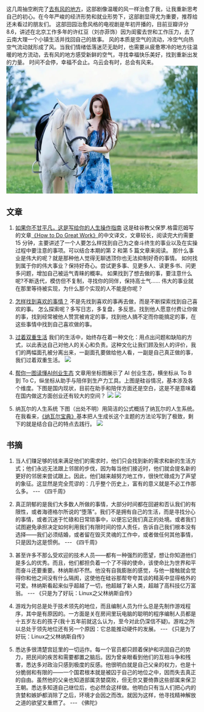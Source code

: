 这几周抽空刷完了[去有风的地方](https://movie.douban.com/subject/35662223/)，这部剧像温暖的风一样治愈了我，让我重新思考自己的初心。在今年严峻的经济形势和就业形势下，这部剧显得尤为重要，推荐给还未看过的朋友们。
这部田园治愈风格的电视剧是年初开播的，目前豆瓣评分 8.6，讲述在北京工作多年的许红豆（刘亦菲饰）因为闺蜜去世和工作压力，去了云南大理一个小镇生活并找回自己的故事。
风的本质是空气的流动，冷空气向热空气流动就形成了风。当我们情绪低落迷茫无助时，也需要从疲惫寒冷的地方往温暖的地方流动，去有风的地方感受新鲜的空气，寻找幸福快乐美好，找到重新出发的力量。
时间不会停，幸福不会止。乌云会有时，总会有风来。
![](i/3a6cb09e-ce6a-4820-9341-886e789a102b.jpg)

## 文章

1. [如果你不甘平凡，这是写给你的人生操作指南](https://youzhiyouxing.cn/materials/1483)
这是硅谷教父保罗.格雷厄姆写的文章[《How to Do Great Work》](http://paulgraham.com/greatwork.html)的中文译文，文章较长，阅读完大约需要 15 分钟，主要讲述了一个人要怎么样找到自己为之奋斗终生的事业以及在实操过程中要注意的事项。可以结合本期的第 2 和第 5 篇文章来阅读。
那什么事业是伟大的呢？就是那种他人觉得无聊透顶你也无法抑制好奇的事情。
如何找到属于你的伟大事业？保持好奇心。尝试更多事、见更多人、读更多书、问更多问题，增加自己被运气青睐的概率。
如果找到了想去做的事，要注意什么呢?不断迭代，模仿但不复制，寻找你的同伴，保持高士气......
伟大的事业就在那里等待被实现，为什么那个实现的人不能是你呢？


2. [怎样找到喜欢的事情？](https://mp.weixin.qq.com/s/K4ewOqHl-qQIj83j2Liw6w)
不是先找到喜欢的事再去做，而是不断探索找到自己喜欢的事。
怎么探索呢？多写日志，多复盘，多反思。找到他人愿意付费让你做的事，找到经常被他人赞赏被肯定的事，找到他人搞不定而你能搞定的事，在这些事情中找到自己喜欢做的事。


3. [过着双重生活](https://mp.weixin.qq.com/s/z2j_B8_vH6h3J_PkyVnuBA)
我们的生活中，始终存在着一种文化：用点出问题和缺陷的方式，以此表达自己对他人的关心和负责。这种文化让我们顾及别人的评价，我们的两幅面孔被分离出来，一副面孔要做给他人看，一副是自己真正做的事，我们过着双重生活。
![](/i/6df9ac0e-19e5-4270-83a4-1f0f80e34563.jpg)


4. [帮你一图读懂AI创业生态](https://mp.weixin.qq.com/s/ZomHNpY8NRhFsiP5rzCygw) 
文章用坐标图展示了 AI 创业生态，横坐标从 To B  到 To C，纵坐标从助手与陪伴到生产力工具。上图是硅谷情况，基本涉及各个维度。下图是国内现状，目前在助手和陪伴方面还是空白，这是不是意味着在国内做这方面创业还有较大的空间？
![](/i/8c0c71f1-85e6-4fbb-a2a0-d3ababf01947.jpg)
![](/i/6ba38ea0-6237-475d-8c3a-60b09c254e40.jpg)

5. 纳瓦尔的人生系统 
下图（出处不明）用简洁的公式概括了纳瓦尔的人生系统。在我看来，[《纳瓦尔宝典》](https://book.douban.com/subject/35876121/)基本把人生成长这个主题的方法论写到了极致，剩下的就是结合自己的特点去践行。
![](/i/fa5ee700-5e63-4322-a4cb-9ce1a4f76770.jpg)


## 书摘

1. 当人们赚足够的钱来满足他们的需求时，他们只会找到新的需求和新的生活方式；他们永远无法跟上邻居的步伐，因为每当他们接近时，他们就会提名新的更好的邻居来尝试跟上。因此，他们越来越努力地工作，很快忙碌成为了声望的象征。这显然是完全荒谬的：几乎整个历史上，富有的意义就是不必工作那么多。
--- 《四千周》

2. 真正阴郁的是我们大多数人所做的事情，大部分时间都在回避和否认我们的有限性，或者海德格尔所说的“堕落”。我们不是拥有自己的生活，而是寻找分心的事情，或者沉迷于忙碌和日常琐事中，以便忘记我们真正的处境。或者我们试图避免承担决定如何利用我们有限时间的惊人责任，告诉自己我们根本没有选择——我们必须结婚，或者留在毁灭灵魂的工作中，或者做任何其他事情，只是因为这是惯例。
--- 《四千周》

3. 甚至许多不那么受欢迎的技术人员——都有一种强烈的愿望，想让你知道他们是多么的优秀。而且，他们都担负着一个了不得的使命，该使命比为世界和平而奋斗还要重要。林纳斯却不然。他没有自我膨胀的感觉，与他一接触就会觉得你和他之间没有什么隔阂，这使他在硅谷那帮夸夸其谈的精英中显得格外的可爱。林纳斯看起来似乎超越了一切，他超越了新人类，超越了高科技亿万富翁。
--- 《只是为了好玩：Linux之父林纳斯自传》

4. 游戏为何总是处于技术领先的地位，而且编制人员为什么总是先制作游戏程序，其中是有原因的。一方面是关在房间里玩电脑的聪明的程序编制人员都是十五岁左右的孩子(我十五年前就这么认为，至今对此仍深信不疑)。游戏之所以总处于领先地位还有另一个原因：它总能推动硬件的发展。
--- 《只是为了好玩：Linux之父林纳斯自传》

5. 悉达多很清楚宫廷里的一切运作。每一个官员都只顾着保护和巩固自己的势力，把民间的疾苦和需要都置之脑后。因为曾亲眼看到他们的互相斗争和残害，悉达多对政治只感到极度的反感。他很明白就是自己父亲的权力，也是十分脆弱和有限的——一个国君根本就是被囚于自己的地位之中，因而失去真正的自由。虽然他的父亲也知道部属贪婪腐败，但无奈又要倚靠这些部属来保卫王朝。悉达多知道自己继位后，也必然会这样做。他明白只有当人们把心内的贪婪和嫉妒都消除了之后，环境才会因之而改。就因为这样，他寻找精神解放之道的欲望又重燃了。
--- 《佛陀》




